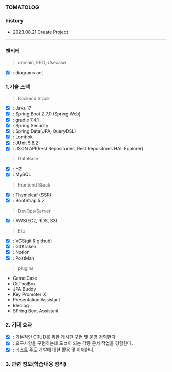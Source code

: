 ### TOMATOLOG

### history

- 2023.08.21 Create Project

<hr/>

### 엔티티

> domain, ERD, Usecase

- [x] : diagrams.net

### 1.기술 스택

> <p>Backend Stack</p>

- [x] : Java 17
- [x] : Spring Boot 2.7.0 (Spring Web)
- [x] : gradle 7.4.1
- [x] : Spring Security
- [x] : Spring Data(JPA, QueryDSL)
- [x] : Lombok
- [x] : JUnit 5.8.2
- [x] : JSON API(Rest Repositories, Rest Repositores HAL Explorer)

> <p>DataBase</p>

- [x] : H2
- [x] : MySQL

> <p>Frontend Stack</p>

- [x] : Thymeleaf (SSR)
- [x] : BootStrap 5.2

> <p>DevOps/Server</p>

- [x] : AWS(EC2, RDS, S3)

> <p>Etc</p>

- [x] : VCS(git & github)
- [x] : GitKraken
- [x] : Notion
- [x] : PostMan

> <p>plugins</p>

- CamelCase
- GitToolBox
- JPA Buddy
- Key Promoter X
- Presentation Assistant
- Ideolog
- SPring Boot Assistant

### 2. 기대 효과

- [x] : 기본적인 CRUD를 위한 게시판 구현 및 운영 경험한다.
- [x] : 요구사항을 구현하는데 도ㅁ이 되는 각종 문서 작업을 경험한다.
- [x] : 테스트 주도 개발에 대한 활용 및 이해한다.

### 3. 관련 정보(학습내용 정리)